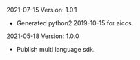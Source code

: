 2021-07-15 Version: 1.0.1
- Generated python2 2019-10-15 for aiccs.

2021-05-18 Version: 1.0.0
- Publish multi language sdk.

